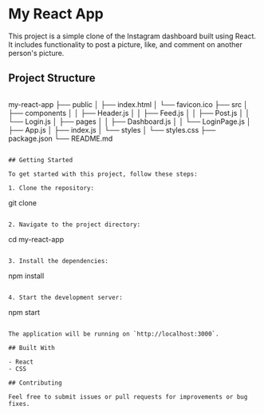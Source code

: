# My React App

This project is a simple clone of the Instagram dashboard built using React. It includes functionality to post a picture, like, and comment on another person's picture.

## Project Structure

```
```
my-react-app
├── public
│   ├── index.html
│   └── favicon.ico
├── src
│   ├── components
│   │   ├── Header.js
│   │   ├── Feed.js
│   │   ├── Post.js
│   │   └── Login.js
│   ├── pages
│   │   ├── Dashboard.js
│   │   └── LoginPage.js
│   ├── App.js
│   ├── index.js
│   └── styles
│       └── styles.css
├── package.json
└── README.md
```

## Getting Started

To get started with this project, follow these steps:

1. Clone the repository:
   ```
   git clone <repository-url>
   ```

2. Navigate to the project directory:
   ```
   cd my-react-app
   ```

3. Install the dependencies:
   ```
   npm install
   ```

4. Start the development server:
   ```
   npm start
   ```

The application will be running on `http://localhost:3000`.

## Built With

- React
- CSS

## Contributing

Feel free to submit issues or pull requests for improvements or bug fixes.